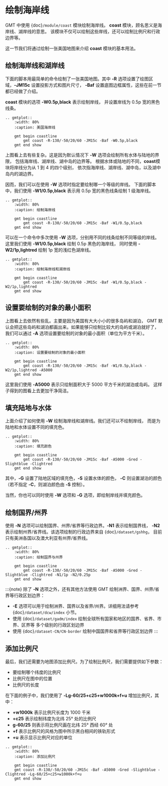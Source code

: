 # 绘制海岸线

GMT 中使用 {doc}`/module/coast` 模块绘制海岸线。
**coast** 模块，顾名思义是海岸线、湖岸线的意思。
该模块不仅可以绘制这些岸线，还可以绘制比例尺和行政边界等。

这一节我们将通过绘制一张美国地图来介绍 **coast** 模块的基本用法。

## 绘制海岸线和湖岸线

下面的脚本用最简单的命令绘制了一张美国地图。其中
**-R** 选项设置了绘图区域，**-JM15c** 设置投影方式和图片尺寸，
**-Baf** 设置底图边框属性，这些在前一节都已经做了介绍。

**coast** 模块的选项 **-W0.5p,black** 表示绘制岸线，
并设置岸线为 0.5p 宽的黑色线条。

```{eval-rst}
.. gmtplot::
    :width: 80%
    :caption: 美国海岸线

    gmt begin coastline
        gmt coast -R-130/-50/20/60 -JM15c -Baf -W0.5p,black
    gmt end show
```

上图看上去有些复杂。这是因为默认情况下 **-W** 选项会绘制所有水体与陆地的界限，
包括海岸线、湖岸线、湖中岛的边界等。
根据水体或陆地的不同，**coast**模块将岸线分为从 1 到 4 的四个级别，
依次指海岸线、湖岸线、湖中岛，以及湖中岛内的湖边界。

因而，我们可以在使用 **-W** 选项时指定要绘制哪一个等级的岸线。
下面的脚本中，我们使用 **-W1/0.5p,black** 表示用 0.5p 宽的黑色线条绘制 1 级海岸线。

```{eval-rst}
.. gmtplot::
    :width: 80%
    :caption: 绘制海岸线

    gmt begin coastline
        gmt coast -R-130/-50/20/60 -JM15c -Baf -W1/0.5p,black
    gmt end show
```

可以在一个命令中多次使用 **-W** 选项，分别用不同的线条绘制不同等级的岸线。
这里我们使用 **-W1/0.5p,black** 绘制 0.5p 黑色的海岸线，
同时使用 **-W2/1p,lightred** 绘制 1p 宽的浅红色湖岸线。

```{eval-rst}
.. gmtplot::
    :width: 80%
    :caption: 绘制海岸线和湖岸线

    gmt begin coastline
        gmt coast -R-130/-50/20/60 -JM15c -Baf -W1/0.5p,black -W2/1p,lightred
    gmt end show
```

## 设置要绘制的对象的最小面积

上图看上去依然有些乱。主要是因为美国有大大小小的很多岛屿和湖泊，
GMT 默认会把这些岛屿和湖泊都画出来。如果能够只绘制比较大的岛屿或湖泊就好了，
我们可以通过 **-A** 选项设置要绘制的对象的最小面积（单位为平方千米）。

```{eval-rst}
.. gmtplot::
    :width: 80%
    :caption: 设置要绘制的对象的最小面积

    gmt begin coastline
        gmt coast -R-130/-50/20/60 -JM15c -Baf -W1/0.5p,black -W2/1p,lightred -A5000
    gmt end show
```

这里我们使用 **-A5000** 表示只绘制面积大于 5000 平方千米的湖泊或岛屿。
这样子得到的图看上去更加干净简洁。

## 填充陆地与水体

上面介绍了如何使用 **-W** 绘制海岸线和湖岸线。我们还可以不绘制岸线，
而是为陆地和水体设置不同的填充色。

```{eval-rst}
.. gmtplot::
    :width: 80%
    :caption: 填充颜色

    gmt begin coastline
        gmt coast -R-130/-50/20/60 -JM15c -Baf -A5000 -Gred -Slightblue -Clightred
    gmt end show
```

其中，**-G** 设置了陆地区域的填充色，**-S** 设置水体的颜色，
**-C** 则设置湖泊的颜色（若不指定 **-C**，则湖泊颜色由 **-S** 控制）。

当然，你也可以同时使用 **-W** 选项和 **-G** 选项，即绘制岸线并填充颜色。

## 绘制国界/州界

使用 **-N** 选项可以绘制国界、州界/省界等行政边界。**-N1** 表示绘制国界线，
**-N2** 表示绘制州界/省界线。该选项绘制的行政边界来自 {doc}`/dataset/gshhg`，
目前只有美洲各国以及澳大利亚有州界/省界线。

```{eval-rst}
.. gmtplot::
    :width: 80%
    :caption: 绘制国界与州界

    gmt begin coastline
        gmt coast -R-130/-50/20/60 -JM15c -Baf -A5000 -Gred -Slightblue -Clightred -N1/1p -N2/0.25p
    gmt end show
```

:::{note}
除了 **-N** 选项之外，还有其他方法使用 GMT 绘制洲界、国界、州界/省界等行政区划边界：

- **-E** 选项可以用于绘制洲界、国界以及省界/州界。详细用法请参考 {doc}`/dataset/dcw/index` 小节。
- 使用 {doc}`/dataset/gadm/index` 绘制全球所有国家和地区的国界、省界、市界、区界等
  多个级别的行政区划边界
- 使用 {doc}`/dataset-CN/CN-border` 绘制中国国界和省界等行政区划边界
:::

## 添加比例尺

最后，我们还需要为地图添加比例尺。为了绘制比例尺，我们需要提供如下参数：

- 要绘制哪个纬度的比例尺
- 比例尺在图中的位置
- 比例尺的长度

在下面的例子中，我们使用了 **-Lg-60/25+c25+w1000k+f+u** 增加比例尺，其中：

- **+w1000k** 表示比例尺长度为 1000 千米
- **+c25** 表示绘制纬度为北纬 25° 处的比例尺
- **g-60/25** 则表示将比例尺画在北纬 25° 西经 60° 处
- **+f** 表示比例尺的风格为图中所示黑白相间的铁轨形式
- **+u** 表示显示比例尺对应的单位

```{eval-rst}
.. gmtplot::
    :width: 80%
    :caption: 添加比例尺

    gmt begin coastline
    gmt coast -R-130/-50/20/60 -JM15c -Baf -A5000 -Gred -Slightblue -Clightred -Lg-60/25+c25+w1000k+f+u
    gmt end show
```
